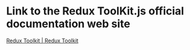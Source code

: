 # Link to the Redux ToolKit.js official documentation web site

[Redux Toolkit | Redux Toolkit](https://redux-toolkit.js.org/)